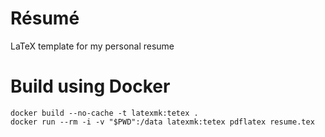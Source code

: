 # Résumé

LaTeX template for my personal resume

# Build using Docker

```shell
docker build --no-cache -t latexmk:tetex .
docker run --rm -i -v "$PWD":/data latexmk:tetex pdflatex resume.tex
```
